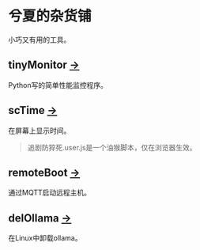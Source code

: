# 兮夏的杂货铺

小巧又有用的工具。

## tinyMonitor [→](tinyMonitor/README.md)

Python写的简单性能监控程序。

## scTime [→](scTime)

在屏幕上显示时间。

> 追剧防猝死.user.js是一个油猴脚本，仅在浏览器生效。

## remoteBoot [→](remoteBoot)

通过MQTT启动远程主机。

## delOllama [→](delOllama/README.md)

在Linux中卸载ollama。
